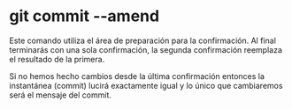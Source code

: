 # git commit --amend

Este comando utiliza el área de preparación para la confirmación.
Al final terminarás con una sola confirmación, la segunda confirmación reemplaza el resultado de la primera.

Si no hemos hecho cambios desde la última confirmación entonces la instantánea (commit) lucirá exactamente igual y lo único que cambiaremos será el mensaje del commit.